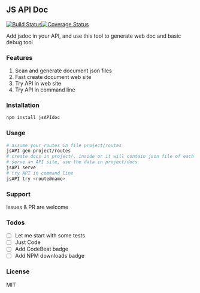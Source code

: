 ## JS API Doc
[![Build Status](https://travis-ci.org/ezirmusitua/jsAPIdoc.svg?branch=master)](https://travis-ci.org/ezirmusitua/jsAPIdoc)[![Coverage Status](https://coveralls.io/repos/github/ezirmusitua/jsAPIdoc/badge.svg?branch=master)](https://coveralls.io/github/ezirmusitua/jsAPIdoc?branch=master)  

Add jsdoc in your API, and use this tool to generate web doc and basic debug tool  

### Features  
1. Scan and generate document json files
2. Fast create document web site  
3. Try API in web site  
4. Try API in command line      

### Installation    
```bash  
npm install jsAPIdoc
```    

### Usage    
```bash  
# assume your routes in file project/routes
jsAPI gen project/routes
# create docs in project/, inside or it will contain json file of each single route  
# serve an API site, use the data in project/docs    
jsAPI serve  
# try API in command line  
jsAPI try <route@name>  
```    

### Support  
Issues & PR are welcome      

### Todos
 - [ ] Let me start with some tests
 - [ ] Just Code  
 - [ ] Add CodeBeat badge
 - [ ] Add NPM downloads badge      

### License  
MIT
